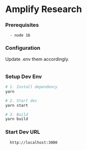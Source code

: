 # Amplify Research

### Prerequisites

```
  - node 16
```

### Configuration

Update .env them accordingly.

```

```

### Setup Dev Env

```bash
# 1. Install dependency
yarn 

# 2. Start dev
yarn start

# 3. Build
yarn build
```

### Start Dev URL

```
  http://localhost:3000
```
